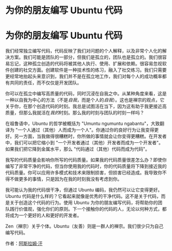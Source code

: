 # 为你的朋友编写 Ubuntu 代码

# 为你的朋友编写 Ubuntu 代码

我们经常独立编写代码，代码反映了我们对问题的个人解释，以及非常个人化的解决方案。我们可能是团队的一部分，但我们是孤立的，团队也是孤立的。我们很容易忘记，这种孤立创造的代码将被其他人执行、使用、扩展和依赖。很容易忽视软件创建的社交方面。创建软件是一种技术性的练习，融入了社交练习。我们只需要更经常地抬起头来意识到，我们并不是在孤立地工作，我们对每个人的成功概率都有共同的责任，而不仅仅是开发团队。

你可以在孤立中编写高质量的代码，同时沉浸在自我之中。从某种角度来看，这是一种以自我为中心的方法（不是*自我*，而是个人的*自我*）。这也是禅宗的观点，它关乎你，在那个创造代码的时刻。我总是试图活在当下，因为这有助于我更接近高质量，但那么我就活在*我的*时刻。那么我的时刻与团队的时刻一样吗？

在祖鲁语中，Ubuntu 的哲学被概括为 "Umuntu ngumuntu ngabantu"，大致翻译为 "一个人通过（其他）人而成为一个人"。你通过你的良好行为让我变得更好。另一方面，当我做得很糟糕时，你所做的事情就会让你变得更糟糕。在开发者中，我们可以把它缩小到 "一个开发者通过（其他）开发者而成为一个开发者"。如果我们把它降到金属水平，那么 "代码通过（其他）代码而成为代码"。

我写的代码质量会影响你所写的代码质量。如果我的代码质量很差怎么办？即使你编写了非常干净的代码，但当你使用我的代码时，你的代码质量将下降到接近我的代码质量。你可以应用许多模式和技术来限制损害，但损害已经造成。我导致你不得不做更多的事情，只是因为在我的时刻我没有考虑到你。

我可能认为我的代码很干净，但通过 Ubuntu 编码，我仍然可以让它变得更好。Ubuntu 代码是什么样的？它看起来就像是优秀的干净代码。这不是关于代码，而是关于创造这个代码的行为。使用 Ubuntu 为你的朋友编写代码，将帮助你的团队践行价值观，强化你们的原则。下一个接触你的代码的人，无论以何种方式，都将成为一个更好的人和更好的开发者。

Zen（禅宗）关乎个体。Ubuntu（友善）则是一群人的禅宗。我们很少只为自己编写代码。

作者：[阿斯拉姆·汗](http://programmer.97things.oreilly.com/wiki/index.php/Aslam_Khan)
